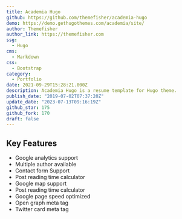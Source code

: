 ```yaml
---
title: Academia Hugo
github: https://github.com/themefisher/academia-hugo
demo: https://demo.gethugothemes.com/academia/site/
author: Themefisher
author_link: https://themefisher.com
ssg:
  - Hugo
cms:
  - Markdown
css:
  - Bootstrap
category:
  - Portfolio
date: 2021-09-29T15:28:21.000Z
description: Academia Hugo is a resume template for Hugo theme.
publish_date: "2019-07-02T07:37:20Z"
update_date: "2023-07-13T09:16:19Z"
github_star: 175
github_fork: 170
draft: false
---
```


## Key Features

- Google analytics support
- Multiple author available
- Contact form Support
- Post reading time calculator
- Google map support
- Post reading time calculator
- Google page speed optimized
- Open graph meta tag
- Twitter card meta tag
